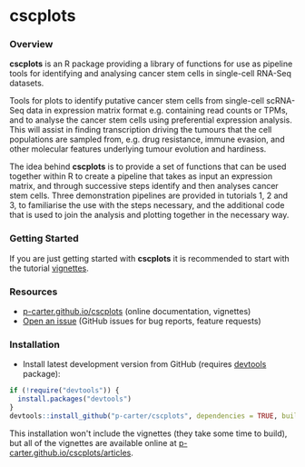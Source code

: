 # cscplots

### Overview

**cscplots** is an R package providing a library of functions for use as 
pipeline tools for identifying and analysing cancer stem cells in single-cell 
RNA-Seq datasets. 

Tools for plots to identify putative cancer stem cells from single-cell scRNA-Seq data in expression matrix
format e.g. containing read counts or TPMs, and to analyse the cancer stem cells using preferential expression
analysis. This will assist in finding transcription driving the tumours that the cell populations are sampled
from, e.g. drug resistance, immune evasion, and other molecular features underlying tumour evolution and hardiness.

The idea behind **cscplots** is to provide a set of functions that can be used 
together within R to create a pipeline that takes as input an expression matrix, 
and through successive steps identify and then analyses cancer stem cells. 
Three demonstration pipelines are provided in tutorials 1, 2 and 3, to 
familiarise the use with the steps necessary, and the additional code that is 
used to join the analysis and plotting together in the necessary way.

### Getting Started 

If you are just getting started with **cscplots** it is recommended to start 
with the tutorial [vignettes](https://p-carter.github.io/cscplots/articles/index.html).

### Resources

* [p-carter.github.io/cscplots](https://p-carter.github.io/cscplots) (online documentation, vignettes)
* [Open an issue](https://github.com/p-carter/cscplots/issues) (GitHub issues for bug reports, feature requests)

### Installation

* Install latest development version from GitHub (requires [devtools](https://github.com/hadley/devtools) package):

```r
if (!require("devtools")) {
  install.packages("devtools")
}
devtools::install_github("p-carter/cscplots", dependencies = TRUE, build_vignettes = FALSE)
```

This installation won't include the vignettes (they take some time to build), but all of the vignettes are 
available online at [p-carter.github.io/cscplots/articles](https://p-carter.github.io/cscplots/articles/).
